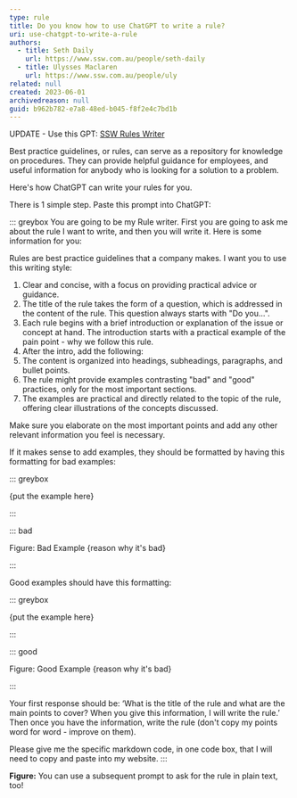 ```yaml
---
type: rule
title: Do you know how to use ChatGPT to write a rule?
uri: use-chatgpt-to-write-a-rule
authors:
  - title: Seth Daily
    url: https://www.ssw.com.au/people/seth-daily
  - title: Ulysses Maclaren
    url: https://www.ssw.com.au/people/uly
related: null
created: 2023-06-01
archivedreason: null
guid: b962b782-e7a8-48ed-b045-f8f2e4c7bd1b
---
```

UPDATE - Use this GPT: [SSW Rules Writer](https://chat.openai.com/g/g-cOvrRzEnU-ssw-rules-writer)

Best practice guidelines, or rules, can serve as a repository for knowledge on procedures. They can provide helpful guidance for employees, and useful information for anybody who is looking for a solution to a problem.

Here's how ChatGPT can write your rules for you.

<!--endintro-->

There is 1 simple step. Paste this prompt into ChatGPT:

::: greybox
You are going to be my Rule writer. First you are going to ask me about the rule I want to write, and then you will write it. Here is some information for you: 

Rules are best practice guidelines that a company makes. I want you to use this writing style:  

1. Clear and concise, with a focus on providing practical advice or guidance.  
2. The title of the rule takes the form of a question, which is addressed in the content of the rule. This question always starts with "Do you...".
3. Each rule begins with a brief introduction or explanation of the issue or concept at hand. The introduction starts with a practical example of the pain point - why we follow this rule.
4. After the intro, add the following: 
5. The content is organized into headings, subheadings, paragraphs, and bullet points. 
6. The rule might provide examples contrasting "bad" and "good" practices, only for the most important sections. 
7. The examples are practical and directly related to the topic of the rule, offering clear illustrations of the concepts discussed.  

Make sure you elaborate on the most important points and add any other relevant information you feel is necessary.  

If it makes sense to add examples, they should be formatted by having this formatting for bad examples: 

::: greybox 

{put the example here} 

::: 

::: bad 

Figure: Bad Example {reason why it's bad}

::: 

Good examples should have this formatting: 

::: greybox 

{put the example here} 

::: 

::: good 

Figure: Good Example {reason why it's bad}

::: 

Your first response should be: ‘What is the title of the rule and what are the main points to cover? When you give this information, I will write the rule.’ Then once you have the information, write the rule (don't copy my points word for word - improve on them).

Please give me the specific markdown code, in one code box, that I will need to copy and paste into my website.
:::

**Figure:** You can use a subsequent prompt to ask for the rule in plain text, too!